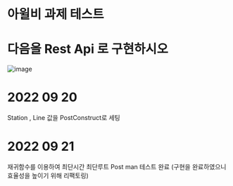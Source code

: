 # 아윌비 과제 테스트

# 다음을 Rest Api 로 구현하시오

![image](https://user-images.githubusercontent.com/101487300/191496398-715ccf61-4c09-4fa1-a2e3-13a6e5baf734.png)


# 2022 09 20 
Station , Line 값을 PostConstruct로 세팅

# 2022 09 21
재귀함수를 이용하여 최단시간 최단루트 Post man 테스트 완료
(구현을 완료하였으니 효율성을 높이기 위해 리팩토링)
